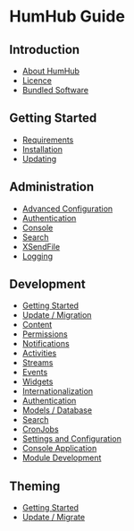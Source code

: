 HumHub Guide 
============

Introduction
------------
* [About HumHub](intro-index.md)
* [Licence](intro-licence.md)
* [Bundled Software](intro-bundled_software.md)

Getting Started
---------------

* [Requirements](admin-requirements.md)
* [Installation](admin-installation.md)
* [Updating](admin-updating.md)

Administration
---------------------
* [Advanced Configuration](admin-adv-config.md)
* [Authentication](admin-authentication.md)
* [Console](admin-adv-console.md)
* [Search](admin-adv-search.md)
* [XSendFile](admin-adv-xsendfile.md)
* [Logging](admin-adv-logging.md)

Development
---------------------

* [Getting Started](dev-index.md)
* [Update / Migration](dev-migrate.md)
* [Content](dev-content.md)
* [Permissions](dev-permissions.md)
* [Notifications](dev-notifications.md)
* [Activities](dev-activities.md)
* [Streams](dev-stream.md)
* [Events](dev-events.md)
* [Widgets](dev-widgets.md)
* [Internationalization](dev-i18n.md)
* [Authentication](dev-authentication.md)
* [Models / Database](dev-db.md)
* [Search](dev-search.md)
* [CronJobs](dev-cron.md)
* [Settings and Configuration](dev-settings.md)
* [Console Application](dev-console.md)
* [Module Development](dev-module.md)

Theming
-------

* [Getting Started](theming-index.md)
* [Update / Migrate](theming-migrate.md)


